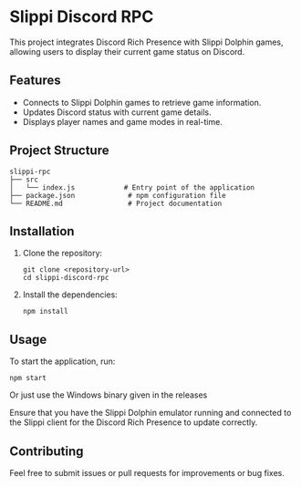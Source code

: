 # Slippi Discord RPC

This project integrates Discord Rich Presence with Slippi Dolphin games, allowing users to display their current game status on Discord.

## Features

- Connects to Slippi Dolphin games to retrieve game information.
- Updates Discord status with current game details.
- Displays player names and game modes in real-time.

## Project Structure

```
slippi-rpc
├── src
│   └── index.js            # Entry point of the application
├── package.json             # npm configuration file
└── README.md                # Project documentation
```

## Installation

1. Clone the repository:
   ```
   git clone <repository-url>
   cd slippi-discord-rpc
   ```

2. Install the dependencies:
   ```
   npm install
   ```

## Usage

To start the application, run:
```
npm start
```

Or just use the Windows binary given in the releases

Ensure that you have the Slippi Dolphin emulator running and connected to the Slippi client for the Discord Rich Presence to update correctly.

## Contributing

Feel free to submit issues or pull requests for improvements or bug fixes. 

